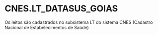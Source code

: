 # CNES.LT_DATASUS_GOIAS
Os leitos são cadastrados no subsistema LT do sistema CNES (Cadastro Nacional de Estabelecimentos de Saúde)
